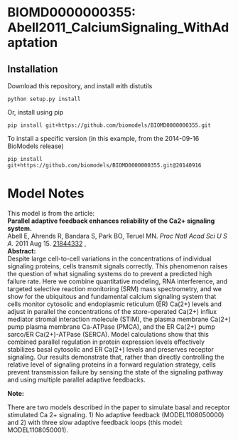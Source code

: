 # BIOMD0000000355: Abell2011_CalciumSignaling_WithAdaptation

## Installation

Download this repository, and install with distutils

`python setup.py install`

Or, install using pip

`pip install git+https://github.com/biomodels/BIOMD0000000355.git`

To install a specific version (in this example, from the 2014-09-16 BioModels release)

`pip install git+https://github.com/biomodels/BIOMD0000000355.git@20140916`


# Model Notes


This model is from the article:  
**Parallel adaptive feedback enhances reliability of the Ca2+ signaling system.**   
Abell E, Ahrends R, Bandara S, Park BO, Teruel MN. _Proc Natl Acad Sci U S A._
2011 Aug 15. [21844332](http://www.ncbi.nlm.nih.gov/pubmed/21844332) ,  
**Abstract:**   
Despite large cell-to-cell variations in the concentrations of individual
signaling proteins, cells transmit signals correctly. This phenomenon raises
the question of what signaling systems do to prevent a predicted high failure
rate. Here we combine quantitative modeling, RNA interference, and targeted
selective reaction monitoring (SRM) mass spectrometry, and we show for the
ubiquitous and fundamental calcium signaling system that cells monitor
cytosolic and endoplasmic reticulum (ER) Ca(2+) levels and adjust in parallel
the concentrations of the store-operated Ca(2+) influx mediator stromal
interaction molecule (STIM), the plasma membrane Ca(2+) pump plasma membrane
Ca-ATPase (PMCA), and the ER Ca(2+) pump sarco/ER Ca(2+)-ATPase (SERCA). Model
calculations show that this combined parallel regulation in protein expression
levels effectively stabilizes basal cytosolic and ER Ca(2+) levels and
preserves receptor signaling. Our results demonstrate that, rather than
directly controlling the relative level of signaling proteins in a forward
regulation strategy, cells prevent transmission failure by sensing the state
of the signaling pathway and using multiple parallel adaptive feedbacks.

**Note:**

There are two models described in the paper to simulate basal and receptor
stimulated Ca 2+ signaling. 1) No adaptive feedback (MODEL1108050000) and 2)
with three slow adaptive feedback loops (this model: MODEL1108050001).


